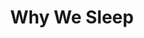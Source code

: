 ---
title: "Why We Sleep"
bookCover: "/assets/book-covers/why-we-sleep.jpg"
slug: "why-we-sleep"
bookAuthor: "Matthew Walker"
rating: 8
done: false
tags: []
summary: false
detailedNotes: false
amazonLink: ""
amazonAffiliateLink: ""
---